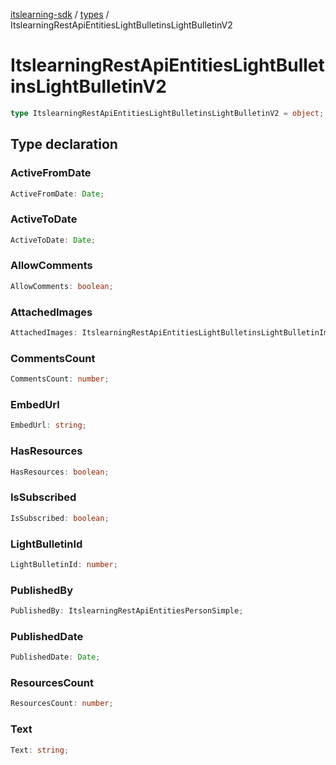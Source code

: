 [itslearning-sdk](../../modules.md) / [types](../index.md) / ItslearningRestApiEntitiesLightBulletinsLightBulletinV2

# ItslearningRestApiEntitiesLightBulletinsLightBulletinV2

```ts
type ItslearningRestApiEntitiesLightBulletinsLightBulletinV2 = object;
```

## Type declaration

### ActiveFromDate

```ts
ActiveFromDate: Date;
```

### ActiveToDate

```ts
ActiveToDate: Date;
```

### AllowComments

```ts
AllowComments: boolean;
```

### AttachedImages

```ts
AttachedImages: ItslearningRestApiEntitiesLightBulletinsLightBulletinImage[];
```

### CommentsCount

```ts
CommentsCount: number;
```

### EmbedUrl

```ts
EmbedUrl: string;
```

### HasResources

```ts
HasResources: boolean;
```

### IsSubscribed

```ts
IsSubscribed: boolean;
```

### LightBulletinId

```ts
LightBulletinId: number;
```

### PublishedBy

```ts
PublishedBy: ItslearningRestApiEntitiesPersonSimple;
```

### PublishedDate

```ts
PublishedDate: Date;
```

### ResourcesCount

```ts
ResourcesCount: number;
```

### Text

```ts
Text: string;
```
